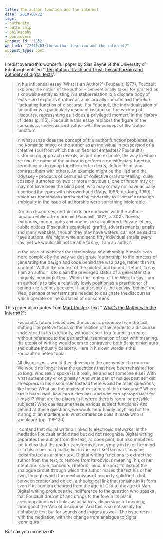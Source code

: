 ```yaml
---
title: The author function and the internet
date: '2010-03-22'
tags:
- authority
- authorship
- philosophy
- postmodern
wp:post_id: '1852'
wp_link: "/2010/03/the-author-function-and-the-internet/"
wp:post_type: post
---
```


I rediscovered this wonderful paper by Siân Bayne of the University of Edinburgh entitled " [Temptation, Trash and Trust: the authorship and authority of digital texts](http://www.wwwords.co.uk/rss/abstract.asp?j=elea&aid=2728)".

> In his influential essay ‘What is an Author?’ (Foucault, 1977), Foucault explores the notion of the author – conventionally taken for granted as a knowable entity existing in a stable relation to a discrete body of texts – and exposes it rather as a historically specific and therefore fluctuating function of discourse. For Foucault, the individualisation of the author is a particularly resonant instance of the working of discourse, representing as it does a ‘privileged moment’ in the history of ideas (p. 115). Foucault in this essay replaces the figure of the humanistic, individualised author with the concept of the ‘author function’.

>

> In what sense does the concept of the author function problematise the Romantic image of the author as an individual in possession of a creative soul from which the unified text emanates? Foucault’s historicising approach reveals, as just one example, the way in which we use the name of the author to perform a classificatory function, permitting us to group together certain texts, define them, and contrast them with others. An example might be the Iliad and the Odyssey – products of centuries of collective oral storytelling, quite possibly ‘authored’ by two or more individuals, one of whom may or may not have been the blind poet, who may or may not have actually inscribed the epics with his own hand (Nagy, 1996; de Jong, 1999), which are nonetheless attributed by modernity to ‘Homer’ as though ambiguity in the issue of authorship were something intolerable.

>

> Certain discourses, certain texts are endowed with the author-function while others are not (Foucault, 1977, p. 202). Novels, textbooks, monographs and poems are all authored. Private letters, public notices (Foucault’s examples), graffiti, advertisements, emails and many websites, though they may have writers, can not be said to have authors. We might write and send fifty individual emails every day, yet we would still not be able to say, ‘I am an author’.

>

> In the case of websites the terminology of authorship is made even more complex by the way we designate ‘authorship’ to the process of generating the design and code behind the web page, rather than its ‘content’. Within the context of the printed and bound artefact, to say ‘I am an author’ is to claim the privileged status of a generator of a uniquely meaningful text. Within the context of the Web, to say ‘I am an author’ is to take a relatively lowly position as a practitioner of behind-the-scenes geekery. If ‘authorship’ is the activity ‘behind’ the Web, perhaps other terms are needed to designate the discourses which operate on the surfaces of our screens.

This paper also quotes from [Mark Poster](http://www.hnet.uci.edu/mposter/)’s text " [What’s the Matter with the Internet?](http://www.cddc.vt.edu/lol/pdf/vpi.pdf)":

> Foucault's future eviscerates the author's presence from the text, shifting interpretive focus on the relation of the reader to a discourse understood in its exteriority, without resort to a founding creator, without reference to the patriarchal insemination of text with meaning. His utopia of writing would seem to contravene both Benjaminian aura and culture industry celebrity. Here in his own words is the Foucaultian heterotopia:

>

> All discourses... would then develop in the anonymity of a murmur. We would no longer hear the questions that have been rehashed for so long: Who really spoke? Is it really he and not someone else? With what authenticity or originality? And what part of his deepest self did he express in his discourse? Instead there would be other questions, like these: What are the modes of existence of this discourse? Where has it been used, how can it circulate, and who can appropriate it for himself? What are the places in it where there is room for possible subjects? Who can assume these various subject functions? And behind all these questions, we would hear hardly anything but the stirring of an indifference: What difference does it make who is speaking? (pp. 119-120)

> I contend that digital writing, linked to electronic networks, is the mediation Foucault anticipated but did not recognize. Digital writing separates the author from the text, as does print, but also mobilizes the text so that the reader transforms it, not simply in his or her mind or in his or her marginalia, but in the text itself so that it may be redistributed as another text. Digital writing functions to extract the author from the text, to remove from its obvious meaning, his or her intentions, style, concepts, rhetoric, mind, in short, to disrupt the analogue circuit through which the author makes the text his or her own, through which the mechanisms of property solidified a link between creator and object, a theological link that remains in its form even if its content changed from the age of God to the age of Man. Digital writing produces the indifference to the question who speaks that Foucault dreamt of and brings to the fore in its place preoccupations with links, associations, dispersions of meaning throughout the Web of discourse. And this is so not simply for alphabetic text but for sounds and images as well. The issue rests with the mediation, with the change from analogue to digital techniques.

But can you monetize it?
